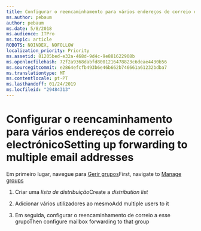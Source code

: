 ```yaml
---
title: Configurar o reencaminhamento para vários endereços de correio electrónico
ms.author: pebaum
author: pebaum
ms.date: 5/8/2018
ms.audience: ITPro
ms.topic: article
ROBOTS: NOINDEX, NOFOLLOW
localization_priority: Priority
ms.assetid: 81205bed-e32a-468d-9d4c-9e881622908b
ms.openlocfilehash: 72f2a9368dabfd8001216478823c6deae4430b56
ms.sourcegitcommit: e2864efcfb493b6e46b662b746661a61232bdba7
ms.translationtype: MT
ms.contentlocale: pt-PT
ms.lasthandoff: 01/24/2019
ms.locfileid: "29484313"
---
```

# <a name="setting-up-forwarding-to-multiple-email-addresses"></a><span data-ttu-id="8866b-102">Configurar o reencaminhamento para vários endereços de correio electrónico</span><span class="sxs-lookup"><span data-stu-id="8866b-102">Setting up forwarding to multiple email addresses</span></span>

<span data-ttu-id="8866b-103">Em primeiro lugar, navegue para [Gerir grupos](https://portal.office.com/adminportal/home#/groups)</span><span class="sxs-lookup"><span data-stu-id="8866b-103">First, navigate to [Manage groups](https://portal.office.com/adminportal/home#/groups)</span></span>
  
1. <span data-ttu-id="8866b-104">Criar uma *lista de distribuição*</span><span class="sxs-lookup"><span data-stu-id="8866b-104">Create a  *distribution list*</span></span> 
    
2. <span data-ttu-id="8866b-105">Adicionar vários utilizadores ao mesmo</span><span class="sxs-lookup"><span data-stu-id="8866b-105">Add multiple users to it</span></span>
    
3. <span data-ttu-id="8866b-106">Em seguida, configurar o reencaminhamento de correio a esse grupo</span><span class="sxs-lookup"><span data-stu-id="8866b-106">Then configure mailbox forwarding to that group</span></span>
    

